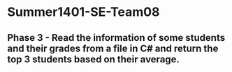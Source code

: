 # Summer1401-SE-Team08

## Phase 3 - Read the information of some students and their grades from a file in C# and return the top 3 students based on their average.

